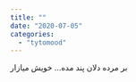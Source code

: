 ```yaml
---
title: ""
date: "2020-07-05"
categories: 
  - "tytomood"
---
```


بر مرده دلان پند مده... خویش میازار
